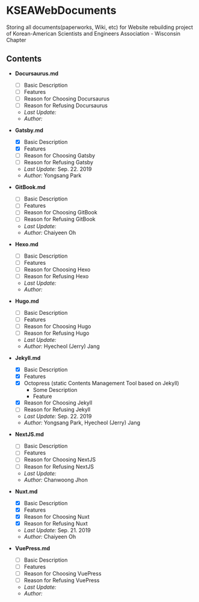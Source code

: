 # KSEAWebDocuments
Storing all documents(paperworks, Wiki, etc) for Website rebuilding project of Korean-American Scientists and Engineers Association - Wisconsin Chapter

## Contents
  - **Docursaurus.md**
    + [ ] Basic Description
    + [ ] Features
    + [ ] Reason for Choosing Docursaurus
    + [ ] Reason for Refusing Docursaurus
    + *Last Update:* 
    + *Author:* 

  - **Gatsby.md**
    + [x] Basic Description
    + [x] Features
    + [ ] Reason for Choosing Gatsby
    + [ ] Reason for Refusing Gatsby
    + *Last Update:* Sep. 22. 2019
    + *Author:* Yongsang Park

  - **GitBook.md**
    + [ ] Basic Description
    + [ ] Features
    + [ ] Reason for Choosing GitBook
    + [ ] Reason for Refusing GitBook
    + *Last Update:* 
    + *Author:* Chaiyeen Oh

  - **Hexo.md**
    + [ ] Basic Description
    + [ ] Features
    + [ ] Reason for Choosing Hexo
    + [ ] Reason for Refusing Hexo
    + *Last Update:* 
    + *Author:* 

  - **Hugo.md**
    + [ ] Basic Description
    + [ ] Features
    + [ ] Reason for Choosing Hugo
    + [ ] Reason for Refusing Hugo
    + *Last Update:* 
    + *Author:* Hyecheol (Jerry) Jang

  - **Jekyll.md**
    + [x] Basic Description
    + [x] Features
    + [x] Octopress (static Contents Management Tool based on Jekyll)
      * Some Description
      * Feature
    + [x] Reason for Choosing Jekyll
    + [ ] Reason for Refusing Jekyll
    + *Last Update:* Sep. 22. 2019
    + *Author:* Yongsang Park, Hyecheol (Jerry) Jang

  - **NextJS.md**
    + [ ] Basic Description
    + [ ] Features
    + [ ] Reason for Choosing NextJS
    + [ ] Reason for Refusing NextJS
    + *Last Update:* 
    + *Author:* Chanwoong Jhon

  - **Nuxt.md**
    + [x] Basic Description
    + [x] Features
    + [x] Reason for Choosing Nuxt
    + [x] Reason for Refusing Nuxt
    + *Last Update:* Sep. 21. 2019
    + *Author:* Chaiyeen Oh

  - **VuePress.md**
    + [ ] Basic Description
    + [ ] Features
    + [ ] Reason for Choosing VuePress
    + [ ] Reason for Refusing VuePress
    + *Last Update:* 
    + *Author:* 
